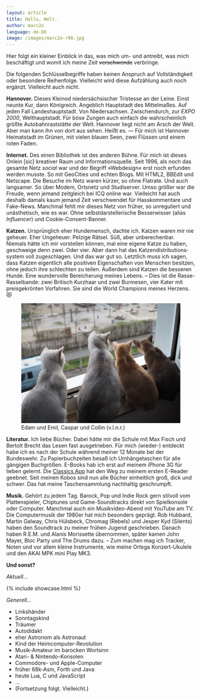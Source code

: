 ```yaml
---
layout: article
title: Hallo, Welt.
author: marc2o
language: de-DE
image: /images/marc2o-r66.jpg
---
```


Hier folgt ein kleiner Einblick in das, was mich um- und antreibt, was mich beschäftigt und womit ich meine Zeit ~~verschwende~~ verbringe.

Die folgenden Schlüssel&shy;begriffe haben keinen Anspruch auf Vollständigkeit oder besondere Reihenfolge. Vielleicht wird diese Aufzählung auch noch ergänzt. Vielleicht auch nicht.

**Hannover.** Dieses Kleinod niedersächsischer Tristesse an der Leine. Einst neunte Kur, dann Königreich. Angeblich Hauptstadt des Mittelmaßes. Auf jeden Fall Landeshauptstadt. Von Niedersachsen. Zwischendurch, zur _EXPO 2000_, Welthauptstadt. Für böse Zungen auch einfach die wahrscheinlich größte Autobahn­raststätte der Welt. Hannover liegt nicht am Arsch der Welt. Aber man kann ihn von dort aus sehen. Heißt es. — Für mich ist Hannover Heimatstadt im Grünen, mit vielen blauen Seen, zwei Flüssen und einem roten Faden.

**Internet.** Des einen Bibliothek ist des anderen Bühne. Für mich ist dieses Onlein [sic] kreativer Raum und Informations­quelle. Seit 1996, als noch das gesamte Netz _social_ war und der Begriff »Webdesign« erst noch erfunden werden musste. So mit GeoCities und echten Blogs. Mit HTML2, BBEdit und Netscape. Die Besuche im Netz waren kürzer, so ohne Flatrate. Und auch langsamer. So über Modem, Ortsnetz und Studiserver. Umso größer war die Freude, wenn jemand zeitgleich bei ICQ online war. Vielleicht hat auch deshalb damals kaum jemand Zeit verschwendet für Hasskommentare und Fake-News. Manchmal fehlt mir dieses Netz von früher, so unreguliert und unästhetisch, wie es war. Ohne selbst&shy;darsteller&shy;ische Besserwisser (alias _Influencer_) und Cookie-Consent-Banner.

**Katzen.** Ursprünglich eher Hundemensch, dachte ich. Katzen waren mir nie geheuer. Eher Ungeheuer. Pelzige Rätsel. Süß, aber unberechenbar. Niemals hätte ich mir vorstellen können, mal eine eigene Katze zu haben, geschweige denn zwei. Oder vier. Aber dann hat das Katzen&shy;distributions&shy;system voll zugeschlagen. Und das war gut so. Letztlich muss ich sagen, dass Katzen eigentlich alle positiven Eigenschaften von Menschen besitzen, ohne jedoch ihre schlechten zu teilen. Außerdem sind Katzen die besseren Hunde. Eine wundervolle Bereicherung meines Lebens. – Dies ist die Rasse-Rasselbande: zwei Britisch Kurzhaar und zwei Burmesen, vier Kater mit preisgekrönten Vorfahren. Sie sind die World Champions meines Herzens. 😻

<figure>
<img src="/images/edam-emil-caspar-collin.jpg" alt="Edam und Emil, Caspar und Collin (v.l.n.r.)">
<figcaption>Edam und Emil, Caspar und Collin (v.l.n.r.)</figcaption>
</figure>

**Literatur.** Ich liebe Bücher. Dabei hätte mir die Schule mit Max Fisch und Bertolt Brecht das Lesen fast ausgetrieben. Für mich (wieder-) entdeckt habe ich es nach der Schule während meiner 12 Monate bei der Bundeswehr. Zu Papierbuch&shy;zeiten besaß ich Umhängetaschen für alle gängigen Buchgrößen. E-Books hab ich erst auf meinem iPhone 3G für lieben gelernt. Die [Classics App](https://web.archive.org/web/20120112030019/http://www.classicsapp.com/) hat den Weg zu meinem ersten E-Reader geebnet. Seit meinen Kobos sind nun alle Bücher einheitlich groß, dick und schwer. Das hat meine Taschensammlung nachhaltig geschrumpft.

**Musik.** Gehört zu jedem Tag. Barock, Pop und Indie Rock gern stilvoll vom Plattenspieler, Chiptunes und Game-Soundtracks direkt von Spielkonsole oder Computer. Manchmal auch ein Musikvideo-Abend mit YouTube am TV. Die Computermusik der 1980er hat mich besonders geprägt. Rob Hubbard, Martin Galway, Chris Hülsbeck, Chromag (Rebels) und Jesper Kyd (Silents) haben den Soundtrack zu meiner frühen Jugend geschrieben. Danach haben R.E.M. und Alanis Morissette übernommen, später kamen John Mayer, Bloc Party und The Drums dazu. – Zum machen mag ich Tracker, Noten und vor allem kleine Instrumente, wie meine Ortega Konzert-Ukulele und den AKAI MPK mini Play MK3.

**Und sonst?**

_Aktuell…_

{% include showcase.html %}

_Generell…_

- Linkshänder
- Sonntagskind
- Träumer
- Autodidakt
- eher Astronom als Astronaut
- Kind der Heimcomputer-Revolution
- Musik-Amateur im barocken Wortsinn
- Atari- & Nintendo-Konsolen
- Commodore- und Apple-Computer
- früher 68k-Asm, Forth und Java
- heute Lua, C und JavaScript
- …
- (Fortsetzung folgt. Vielleicht.)
